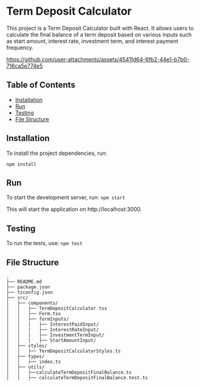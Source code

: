 # Term Deposit Calculator

This project is a Term Deposit Calculator built with React. It allows users to calculate the final balance of a term deposit based on various inputs such as start amount, interest rate, investment term, and interest payment frequency.


https://github.com/user-attachments/assets/4541fd64-6fb2-44e1-b7b0-716ca5e774e5



## Table of Contents

- [Installation](#installation)
- [Run](#run)
- [Testing](#testing)
- [File Structure](#file-structure)

## Installation

To install the project dependencies, run:

`npm install`

## Run
To start the development server, run: `npm start`

This will start the application on http://localhost:3000.

## Testing
To run the tests, use:
`npm test`

## File Structure
```
.
├── README.md
├── package.json
├── tsconfig.json
├── src/
│   ├── components/
│   │   ├── TermDepositCalculator.tsx
│   │   ├── Form.tsx
│   │   ├── formInputs/
│   │   |   ├── InterestPaidInput/
│   │   |   ├── InterestRateInput/
│   │   |   ├── InvestmentTermInput/
│   │   |   ├── StartAmountInput/
│   ├── styles/
│   │   ├── TermDepositCalculatorStyles.ts
│   ├── types/
│   │   ├── index.ts
│   ├── utils/
│   │   ├──calculateTermDepositFinalBalance.ts
│   │   ├── calculateTermDepositFinalBalance.test.ts
```

